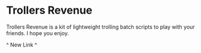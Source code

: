 # Trollers Revenue

Trollers Revenue is a kit of lightweight trolling batch scripts to play with your friends. I hope you enjoy.


^ New Link ^
